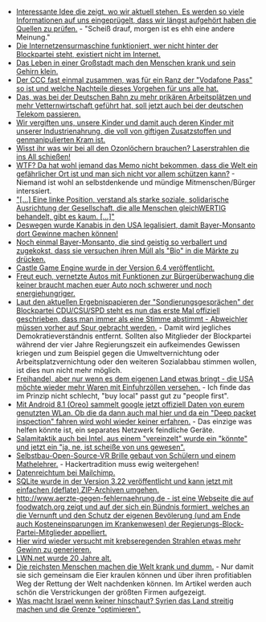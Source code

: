 * [Interessante Idee die zeigt, wo wir aktuell stehen. Es werden so viele Informationen auf uns eingeprügelt, dass wir längst aufgehört haben die Quellen zu prüfen.](https://blog.fefe.de/?ts=a49bc24a) - "Scheiß drauf, morgen ist es ehh eine andere Meinung."
* [Die Internetzensurmaschine funktioniert, wer nicht hinter der Blockpartei steht, existiert nicht im Internet.](https://twitter.com/gruene_jugend/status/955175310475038721)
* [Das Leben in einer Großstadt mach den Menschen krank und sein Gehirn klein.](http://www.danisch.de/blog/2018/01/21/berlin-schrumpft-hirn/)
* [Der CCC fast einmal zusammen, was für ein Ranz der "Vodafone Pass" so ist und welche Nachteile dieses Vorgehen für uns alle hat.](https://www.ccc.de/de/updates/2018/vodafonepass)
* [Das, was bei der Deutschen Bahn zu mehr prikären Arbeitsplätzen und mehr Vetternwirtschaft geführt hat, soll jetzt auch bei der deutschen Telekom passieren.](https://www.heise.de/newsticker/meldung/Verdi-kritisiert-geplante-Aufspaltung-von-T-Systems-3947485.html)
* [Wir vergiften uns, unsere Kinder und damit auch deren Kinder mit unserer Industrienahrung, die voll von giftigen Zusatzstoffen und genmanipulierten Kram ist.](https://netzfrauen.org/2018/01/22/babynahrung/)
* [Wisst ihr was wir bei all den Ozonlöchern brauchen? Laserstrahlen die ins All schießen!](https://www.golem.de/news/raumfahrt-weltraummuell-raeumkommando-mit-laserkanonen-1801-132220.html)
* [WTF? Da hat wohl jemand das Memo nicht bekommen, dass die Welt ein gefährlicher Ort ist und man sich nicht vor allem schützen kann?](https://www.heise.de/newsticker/meldung/Schutzranzen-Projekt-kombiniert-Kinder-Tracking-mit-Verkehrssicherheit-3947907.html) - Niemand ist wohl an selbstdenkende und mündige Mitmenschen/Bürger interssiert.
* ["[...] Eine linke Position, verstand als starke soziale, solidarische Ausrichtung der Gesellschaft, die alle Menschen gleichWERTIG behandelt,  gibt es kaum. [...]"](https://npr.news.eulu.info/2018/01/22/linke-gedanken-linke-wahrnehmung/)
* [Deswegen wurde Kanabis in den USA legalisiert, damit Bayer-Monsanto dort Gewinne machen können!](https://netzfrauen.org/2018/01/22/marihuana-2/)
* [Noch einmal Bayer-Monsanto, die sind geistig so verballert und zugekokst, dass sie versuchen ihren Müll als "Bio" in die Märkte zu drücken.](https://netzfrauen.org/2018/01/22/biofortifikation/)
* [Castle Game Engine wurde in der Version 6.4 veröffentlicht.](https://www.phoronix.com/scan.php?page=news_item&px=Castle-Game-Engine-6.4)
* [Freut euch, vernetzte Autos mit Funktionen zur Bürgerüberwachung die keiner braucht machen euer Auto noch schwerer und noch energiehungriger.](https://www.heise.de/autos/artikel/Technik-Hintergrund-Vehicle-to-X-V2X-3948166.html)
* [Laut den aktuellen Ergebnispapieren der "Sondierungsgesprächen" der Blockpartei CDU/CSU/SPD steht es nun das erste Mal offiziell geschrieben, dass man immer als eine Stimme abstimmt - Abweichler müssen vorher auf Spur gebracht werden.](http://www.neopresse.com/politik/groko-demokratie-war-gestern-parlament-wird-laut-sondierungspapier-entmachtet/) - Damit wird jegliches Demokratieverständnis entfernt. Sollten also Mitglieder der Blockpartei während der vier Jahre Regierungszeit ein aufkeimendes Gewissen kriegen und zum Beispiel gegen die Umweltvernichtung oder Arbeitsplatzvernichtung oder den weiteren Sozialabbau stimmen wollen, ist dies nun nicht mehr möglich.
* [Freihandel, aber nur wenn es dem eigenen Land etwas bringt - die USA möchte wieder mehr Waren mit Einfuhrzöllen versehen.](https://www.golem.de/news/protektionismus-trump-regierung-verhaengt-einfuhrzoelle-auf-solarzellen-1801-132313.html) - Ich finde das im Prinzip nicht schlecht, "buy local" passt gut zu "people first".
* [Mit Android 8.1 (Oreo) sammelt google jetzt offiziell Daten von eurem genutzten WLan. Ob die da dann auch mal hier und da ein "Deep packet inspection" fahren wird wohl wieder keiner erfahren.](https://www.golem.de/news/android-8-1-oreo-erkennt-qualitaet-von-wlan-netzwerk-vor-verbindung-1801-132314.html) - Das einzige was helfen könnte ist, ein separates Netzwerk feindliche Geräte.
* [Salamitaktik auch bei Intel, aus einem "vereinzelt" wurde ein "könnte" und jetzt ein "ja, ne, ist scheiße von uns gewesen".](https://www.pro-linux.de/news/1/25529/intel-r%C3%A4t-von-microcode-update-ab.html)
* [Selbstbau-Open-Source-VR Brille gebaut von Schülern und einem Mathelehrer.](https://t3n.de/news/quelloffene-vr-brille-virtual-reality-open-source-918751/) - Hackertradition muss ewig weitergehen!
* [Datenreichtum bei Mailchimp.](https://www.golem.de/news/newsletter-dienst-mailchimp-verraet-e-mail-adressen-von-newsletter-abonnenten-1801-132317.html)
* [SQLite wurde in der Version 3.22 veröffentlicht und kann jetzt mit einfachen (deflate) ZIP-Archiven umgehen.](https://www.phoronix.com/scan.php?page=news_item&px=SQLite-3.22-Released)
* [http://www.aerzte-gegen-fehlernaehrung.de - ist eine Webseite die auf foodwatch.org zeigt und auf der sich ein Bündnis formiert, welches an die Vernunft und den Schutz der eigenen Bevölerung (und am Ende auch Kosteneinsparungen im Krankenwesen) der Regierungs-Block-Partei-Mitglieder appelliert.](https://www.foodwatch.org/de/presse/pressemitteilungen/aerzte-gegen-fehlernaehrung-breites-buendnis-unterstuetzt-unterschriftenaktion-an-kuenftige-bundesregierung-dreizehn-fachorganisationen-fordern-politik-zum-handeln-auf/)
* [Hier wird wieder versucht mit krebseregenden Strahlen etwas mehr Gewinn zu generieren.](https://www.golem.de/news/telefonica-5g-test-fuer-tv-uebertragung-im-bayerischen-oberland-1801-132319.html)
* [LWN.net wurde 20 Jahre alt.](https://www.pro-linux.de/news/1/25531/20-jahre-lwn.html)
* [Die reichsten Menschen machen die Welt krank und dumm.](https://netzfrauen.org/2018/01/23/davos/) - Nur damit sie sich gemeinsam die Eier kraulen können und über ihren profitiablen Weg der Rettung der Welt nachdenken können. Im Artikel werden auch schön die Verstrickungen der größten Firmen aufgezeigt.
* [Was macht Israel wenn keiner hinschaut? Syrien das Land streitig machen und die Grenze "optimieren".](https://blog.fefe.de/?ts=a4994cdd)
